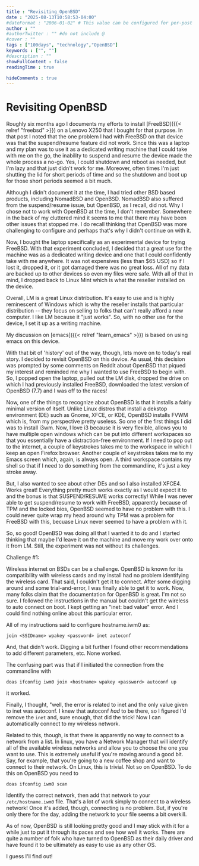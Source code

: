 ```yaml
---
title : "Revisiting_OpenBSD"
date : "2025-08-13T10:58:53-04:00"
#dateFormat : "2006-01-02" # This value can be configured for per-post date formatting
author : ""
#authorTwitter : "" #do not include @
#cover : ""
tags : ["100days", "technology","OpenBSD"]
keywords : ["", ""]
#description : ""
showFullContent : false
readingTime : true

hideComments : true
---
```

# Revisiting OpenBSD

Roughly six months ago I documents my efforts to install [FreeBSD]({{< relref "freebsd" >}}) on a Lenovo X250 that I bought for that purpose. In that post I noted that the one problem I had with FreeBSD on that device was that the suspend/resume feature did not work. Since this was a laptop and my plan was to use it as a dedicated writing machine that I could take with me on the go, the inability to suspend and resume the device made the whole process a no-go. Yes, I could shutdown and reboot as needed, but I'm lazy and that just didn't work for me. Moreover, often times I'm just shutting the lid for short periods of time and so the shutdown and boot up for those short periods seemed a bit much.

Although I didn't document it at the time, I had tried other BSD based products, including NomadBSD and OpenBSD. NomadBSD also suffered from the suspend/resume issue, but OpenBSD, as I recall, did not.  Why I chose not to work with OpenBSD at the time, I don't remember. Somewhere in the back of my cluttered mind it seems to me that there may have been other issues that stopped me. I do recall thinking that OpenBSD was more challenging to configure and perhaps that's why I didn't continue on with it. 

Now, I bought the laptop specifically as an experimental device for trying FreeBSD.  With that experiment concluded, I decided that a great use for the machine was as a dedicated writing device and one that I could confidently take with me anywhere.  It was not expensives (less than $65 USD) so if I lost it, dropped it, or it got damaged there was no great loss.  All of my data are backed up to other devices so even my files were safe.  With all of that in mind, I dropped back to Linux Mint which is what the reseller installed on the device.  

Overall, LM is a great Linux distribution. It's easy to use and is highly reminescent of Windows which is why the reseller installs that particular distribution -- they focus on selling to folks that can't really afford a new computer. I like LM because it "just works". So, with no other use for the device, I set it up as a writing machine.  

My discussion on [emacs]({{< relref "learn_emacs" >}}) is based on using emacs on this device.

With that bit of 'history' out of the way, though, lets move on to today's real story.  I decided to revisit OpenBSD on this device. As usual, this decision was prompted by some comments on Reddit about OpenBSD that piqued my interest and reminded me why I wanted to use FreeBSD to begin with. So, I popped open the laptop, pulled out the LM disk, dropped the drive on which I had previously installed FreeBSD, downloaded the latest version of OpenBSD (7.7) and I was off to the races!

Now, one of the things to recognize about OpenBSD is that it installs a fairly minimal version of itself.  Unlike Linux distros that install a dekstop environment (DE) such as Gnome, XFCE, or KDE, OpenBSD installs FVWM which is, from my perspective pretty useless. So one of the first things I did was to install i3wm.  Now, I love i3 because it is very flexible, allows you to have multiple open windows which can be put into different workspaces so that you essentially have a distraction-free environment. If I need to pop out to the internet, a couple of keystrokes takes me to the workspace in which I keep an open Firefox browser. Another couple of keystrokes takes me to my Emacs screen which, again, is always open. A third workspace contains my shell so that if I need to do something from the commandline, it's just a key stroke away.

But, I also wanted to see about other DEs and so I also installed XFCE4. Works great! Everything pretty much works exactly as I would expect it to and the bonus is that SUSPEND/RESUME works correctly!  While I was never able to get suspend/resume to work with FreeBSD, apparently because of TPM and the locked bios, OpenBSD seemed to have no problem with this. I could never quite wrap my head around why TPM was a problem for FreeBSD with this, becuase Linux never seemed to have a problem with it. 

So, so good!  OpenBSD was doing all that I wanted it to do and I started thinking that maybe I'd leave it on the machine and move my work over onto it from LM.  Still, the experiment was not without its challenges.

Challenge #1:

Wireless internet on BSDs can be a challenge. OpenBSD is known for its compatibility with wireless cards and my install had no problem identifying the wireless card. That said, I couldn't get it to connect. After some digging around and some trial-and-error, I was finally able to get it to work. Now, many folks claim that the documentation for OpenBSD is great. I'm not so sure. I followed the instructions in the manual but couldn't get the wireless to auto connect on boot. I kept getting an "inet: bad value" error. And I could find nothing online about this particular error. 

All of my instructions said to configure hostname.iwm0 as:
``` 
join <SSIDname> wpakey <password> inet autoconf
```
And, that didn't work. Digging a bit further I found other recommendations to add different parameters, etc. None worked.

The confusing part was that if I initiated the connection from the commandline with 

``` 
doas ifconfig iwm0 join <hostname> wpakey <password> autoconf up
```
it worked.

Finally, I thought, "well, the error is related to inet and the only value given to inet was autoconf. I knew that autoconf *had* to be there, so I figured I'd remove the ``` inet ``` and, sure enough, that did the trick!  Now I can automatically connect to my wireless network.

Related to this, though, is that there is apparently no way to connect to a network from a list. In linux, you have a Network Manager that will identify all of the available wireless networks and allow you to choose the one you want to use.  This is extremely useful if you're moving around a good bit. Say, for example, that you're going to a new coffee shop and want to connect to their network. On Linux, this is trivial. Not so on OpenBSD. To do this on OpenBSD you need to
```
doas ifconfig iwm0 scan
```
Identify the correct network, then add that network to your ``` /etc/hostname.iwm0 ``` file. That's a lot of work simply to connect to a wireless network!  Once it's added, though, connecting is no problem. But, if you're only there for the day, adding the network to your file seems a bit overkill.

As of now, OpenBSD is still looking pretty good and I may stick with it for a while just to put it through its paces and see how well it works. There are quite a number of folk who have turned to OpenBSD as their daily driver and have found it to be ultimately as easy to use as any other OS. 

I guess I'll find out!


